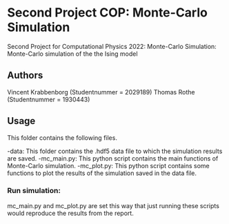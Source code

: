# Second Project COP: Monte-Carlo Simulation

Second Project for Computational Physics 2022: 
Monte-Carlo Simulation: Monte-Carlo simulation of the the Ising
model 

## Authors
Vincent Krabbenborg (Studentnummer = 2029189)
Thomas Rothe (Studentnummer = 1930443)

## Usage
This folder contains the following files.

-data: This folder contains the .hdf5 data file to which the simulation results are saved.
-mc_main.py: This python script contains the main functions of Monte-Carlo simulation.
-mc_plot.py: This python script contains some functions to plot the results of the simulation saved in the data file.

### Run simulation:

mc_main.py and mc_plot.py are set this way that just running these scripts would reproduce the results from the report.
